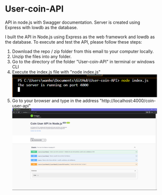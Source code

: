 # User-coin-API
 API in node.js with Swagger documentation. Server is created using Express with lowdb as the database. 
 
I built the API in Node.js using Express as the web framework and lowdb as the database. To execute and test the API, please follow these steps:

1) Download the repo / zip folder from this email to your computer locally.
2) Unzip the files into any folder.
3) Go to the directory of the folder "User-coin-API" in terminal or windows CLI
4) Execute the index.js file with "node index.js"
![Directory example](https://github.com/HughieH/User-coin-API/blob/main/Images/Example%20CLI.png)
5) Go to your browser and type in the address "http://localhost:4000/coin-user-api"
![Directory example](https://github.com/HughieH/User-coin-API/blob/main/Images/Browser%20example.png)
